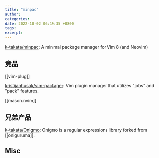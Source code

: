 ```yaml
---
title: "minpac"
author: 
categories: 
date: 2022-10-02 06:19:35 +0800
tags: 
excerpt: 
---
```







[k-takata/minpac](https://github.com/k-takata/minpac): A minimal package manager for Vim 8 (and Neovim)



## 竞品

[[vim-plug]]

[kristijanhusak/vim-packager](https://github.com/kristijanhusak/vim-packager): Vim plugin manager that utilizes "jobs" and "pack" features.

[[mason.nvim]]


## 兄弟产品

[k-takata/Onigmo](https://github.com/k-takata/Onigmo): Onigmo is a regular expressions library forked from [[oniguruma]].



## Misc




